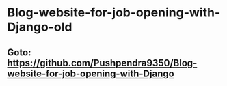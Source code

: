 # Blog-website-for-job-opening-with-Django-old
## Goto: https://github.com/Pushpendra9350/Blog-website-for-job-opening-with-Django
